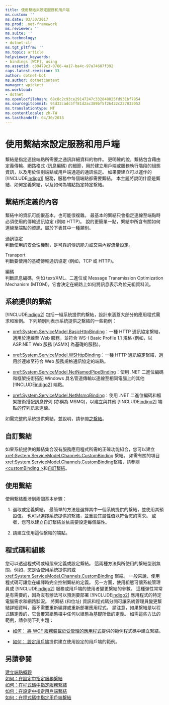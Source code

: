 ```yaml
---
title: 使用繫結來設定服務和用戶端
ms.custom: ''
ms.date: 03/30/2017
ms.prod: .net-framework
ms.reviewer: ''
ms.suite: ''
ms.technology:
- dotnet-clr
ms.tgt_pltfrm: ''
ms.topic: article
helpviewer_keywords:
- bindings [WCF], using
ms.assetid: c39479c3-0766-4a17-ba4c-97a74607f392
caps.latest.revision: 33
author: dotnet-bot
ms.author: dotnetcontent
manager: wpickett
ms.workload:
- dotnet
ms.openlocfilehash: 68c8c2c93ce29147247c332848025fd931bf7854
ms.sourcegitcommit: 94d33cadc5ff81d2ac389bf5f26422c227832052
ms.translationtype: MT
ms.contentlocale: zh-TW
ms.lasthandoff: 04/30/2018
---
```

# <a name="using-bindings-to-configure-services-and-clients"></a>使用繫結來設定服務和用戶端
繫結是指定連接端點所需要之通訊詳細資料的物件。 更明確的說，繫結包含藉由定義傳輸、網路格式 (訊息編碼) 的細節，用於建立用戶端或服務執行階段的組態資訊，以及用於個別端點或用戶端通道的通訊協定。 如果要建立可以運作的 [!INCLUDE[indigo1](../../../includes/indigo1-md.md)] 服務，服務中每個端點都需要繫結。 本主題將說明什麼是繫結、如何定義繫結，以及如何為端點指定特定繫結。  
  
## <a name="what-a-binding-defines"></a>繫結所定義的內容  
 繫結中的資訊可能很基本，也可能很複雜。 最基本的繫結只會指定連線至端點時必須使用的傳輸通訊協定 (例如 HTTP)。 說的更簡單一點，繫結中所含有關如何連線至端點的資訊，屬於下表其中一種類別。  
  
 通訊協定  
 判斷使用的安全性機制，是可靠的傳訊能力或交易內容流量設定。  
  
 Transport  
 判斷要使用的基礎傳輸通訊協定 (例如，TCP 或 HTTP)。  
  
 編碼  
 判斷訊息編碼，例如 text/XML、二進位或 Message Transmission Optimization Mechanism (MTOM)，它會決定在網路上如何將訊息表示為位元組資料流。  
  
## <a name="system-provided-bindings"></a>系統提供的繫結  
 [!INCLUDE[indigo2](../../../includes/indigo2-md.md)] 包括一組系統提供的繫結，設計來涵蓋大部分的應用程式需求和案例。 下列類別則表示系統提供之繫結的一些範例：  
  
-   <xref:System.ServiceModel.BasicHttpBinding>：一種 HTTP 通訊協定繫結，適用於連線至 Web 服務，並符合 WS-I Basic Profile 1.1 規格 (例如，以 ASP.NET Web 服務 [ASMX] 為基礎的服務)。  
  
-   <xref:System.ServiceModel.WSHttpBinding>：一種 HTTP 通訊協定繫結，適用於連線至符合 Web 服務規格通訊協定的端點。  
  
-   <xref:System.ServiceModel.NetNamedPipeBinding>：使用 .NET 二進位編碼和框架技術搭配 Windows 具名管道傳輸以連線至相同電腦上的其他 [!INCLUDE[indigo2](../../../includes/indigo2-md.md)] 端點。  
  
-   <xref:System.ServiceModel.NetMsmqBinding>：使用 .NET 二進位編碼和框架技術搭配訊息佇列 (亦稱為 MSMQ)，以建立與其他 [!INCLUDE[indigo2](../../../includes/indigo2-md.md)] 端點的佇列訊息連線。  
  
 如需完整的系統提供繫結，並說明，請參閱[之繫結](../../../docs/framework/wcf/system-provided-bindings.md)。  
  
## <a name="custom-bindings"></a>自訂繫結  
 如果系統提供的繫結集合沒有服務應用程式所需的正確功能組合，您可以建立 <xref:System.ServiceModel.Channels.CustomBinding> 繫結。 如需有關的項目<xref:System.ServiceModel.Channels.CustomBinding>繫結，請參閱[ \<customBinding >](../../../docs/framework/configure-apps/file-schema/wcf/custombinding.md)和[自訂繫結](../../../docs/framework/wcf/extending/custom-bindings.md)。  
  
## <a name="using-bindings"></a>使用繫結  
 使用繫結牽涉到兩個基本步驟：  
  
1.  選取或定義繫結。 最簡單的方法是選擇其中一個系統提供的繫結，並使用其預設值。 也可以選擇系統提供的繫結，並重設其屬性值以符合您的需求。 或者，您可以建立自訂繫結並依需要設定每個屬性。  
  
2.  請建立使用這個繫結的端點。  
  
## <a name="code-and-configuration"></a>程式碼和組態  
 您可以透過程式碼或組態來定義或設定繫結。 這兩種方法與所使用的繫結型別無關，例如，您是否使用系統提供的或 <xref:System.ServiceModel.Channels.CustomBinding> 繫結。 一般來說，使用程式碼可讓您在編譯時完全控制繫結的定義。 另一方面，使用組態可讓系統管理員或 [!INCLUDE[indigo2](../../../includes/indigo2-md.md)] 服務或用戶端的使用者變更繫結的參數。 這種彈性常常是有需要的，因為沒有辦法可以預測要部署 [!INCLUDE[indigo2](../../../includes/indigo2-md.md)] 應用程式的特定電腦需求和網路狀況。 將繫結 (和位址) 資訊和程式碼分開可讓系統管理員變更繫結詳細資料，而不需要重新編譯或重新部署應用程式。 請注意，如果繫結是以程式碼定義的，它會覆寫組態檔中任何以組態為基礎所做的定義。 如需這些方法的範例，請參閱下列主題：  
  
-   [如何： 將 WCF 服務裝載於受管理的應用程式](../../../docs/framework/wcf/how-to-host-a-wcf-service-in-a-managed-application.md)提供的範例程式碼中建立繫結。  
  
-   [如何： 設定用戶端](../../../docs/framework/wcf/how-to-configure-a-basic-wcf-client.md)提供建立使用設定的用戶端的範例。  
  
## <a name="see-also"></a>另請參閱  
 [建立端點概觀](../../../docs/framework/wcf/endpoint-creation-overview.md)  
 [如何：在設定中指定服務繫結](../../../docs/framework/wcf/how-to-specify-a-service-binding-in-configuration.md)  
 [如何：在程式碼中指定服務繫結](../../../docs/framework/wcf/how-to-specify-a-service-binding-in-code.md)  
 [如何：在設定中指定用戶端繫結](../../../docs/framework/wcf/how-to-specify-a-client-binding-in-configuration.md)  
 [如何：在程式碼中指定用戶端繫結](../../../docs/framework/wcf/how-to-specify-a-client-binding-in-code.md)
